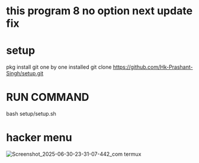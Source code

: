 # this program 8 no option next update fix
# setup
pkg install git
one by one installed 
git clone https://github.com/Hk-Prashant-Singh/setup.git

# RUN COMMAND 
bash setup/setup.sh
# hacker menu 
![Screenshot_2025-06-30-23-31-07-442_com termux](https://github.com/user-attachments/assets/8e553cd3-fadc-4672-b087-e4dd32ed5e6a)

